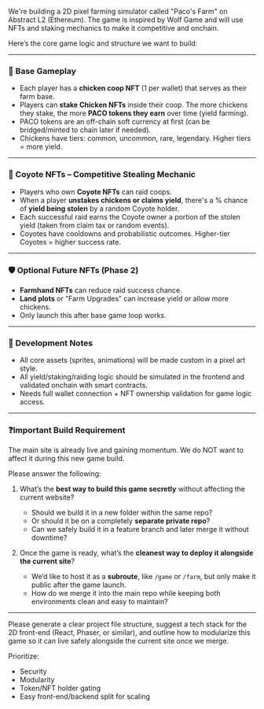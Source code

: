 We're building a 2D pixel farming simulator called "Paco's Farm" on Abstract L2 (Ethereum). The game is inspired by Wolf Game and will use NFTs and staking mechanics to make it competitive and onchain.

Here’s the core game logic and structure we want to build:

---

### 🐣 Base Gameplay

- Each player has a **chicken coop NFT** (1 per wallet) that serves as their farm base.
- Players can **stake Chicken NFTs** inside their coop. The more chickens they stake, the more **PACO tokens they earn** over time (yield farming).
- PACO tokens are an off-chain soft currency at first (can be bridged/minted to chain later if needed).
- Chickens have tiers: common, uncommon, rare, legendary. Higher tiers = more yield.

---

### 🐺 Coyote NFTs – Competitive Stealing Mechanic

- Players who own **Coyote NFTs** can raid coops.
- When a player **unstakes chickens or claims yield**, there's a % chance of **yield being stolen** by a random Coyote holder.
- Each successful raid earns the Coyote owner a portion of the stolen yield (taken from claim tax or random events).
- Coyotes have cooldowns and probabilistic outcomes. Higher-tier Coyotes = higher success rate.

---

### 🛡️ Optional Future NFTs (Phase 2)

- **Farmhand NFTs** can reduce raid success chance.
- **Land plots** or “Farm Upgrades” can increase yield or allow more chickens.
- Only launch this after base game loop works.

---

### 🔧 Development Notes

- All core assets (sprites, animations) will be made custom in a pixel art style.
- All yield/staking/raiding logic should be simulated in the frontend and validated onchain with smart contracts.
- Needs full wallet connection + NFT ownership validation for game logic access.

---

### ❓Important Build Requirement

The main site is already live and gaining momentum. We do NOT want to affect it during this new game build.

Please answer the following:

1. What’s the **best way to build this game secretly** without affecting the current website?
   - Should we build it in a new folder within the same repo?
   - Or should it be on a completely **separate private repo**?
   - Can we safely build it in a feature branch and later merge it without downtime?

2. Once the game is ready, what’s the **cleanest way to deploy it alongside the current site**?
   - We’d like to host it as a **subroute**, like `/game` or `/farm`, but only make it public after the game launch.
   - How do we merge it into the main repo while keeping both environments clean and easy to maintain?

---

Please generate a clear project file structure, suggest a tech stack for the 2D front-end (React, Phaser, or similar), and outline how to modularize this game so it can live safely alongside the current site once we merge.

Prioritize:
- Security
- Modularity
- Token/NFT holder gating
- Easy front-end/backend split for scaling
